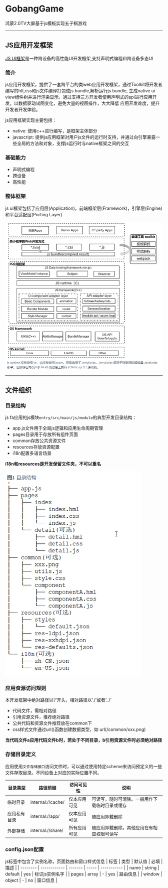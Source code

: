 # GobangGame
鸿蒙2.0TV大屏基于js模板实现五子棋游戏

<hr />

## JS应用开发框架
[JS UI框架](https://developer.harmonyos.com/cn/docs/documentation/doc-guides/ui-js-overview-0000000000500376)是一种跨设备的高性能UI开发框架,支持声明式编程和跨设备多态UI

### 简介
js应用开发框架，提供了一套跨平台的类web应用开发框架，通过Toolkit将开发者编写的htl,css和js文件编译打包成js bundle,解析运行js bundle,
生成native ui view组件树并进行渲染显示。通过支持三方开发者使用声明式的api进行应用开发，以数据驱动试图变化，避免大量的视图操作，大大降低
应用开发难度，提升开发者开发体验。

js应用框架实现主要包括：
- native: 使用c++进行编写，是框架主体部分
- javascript: 提供js应用框架对用户js文件的运行时支持，并通过向引擎暴露一些全局的方法和对象，支撑js运行时与native框架之间的交互

### 基础能力
- 声明式编程
- 跨设备
- 高性能

### 整体框架

js ui框架包括了应用层(Application)，前端框架层(Framework)，引擎层(Engine)和平台适配层(Porting Layer)

![框架](./docs/images/整体框架.png)

<hr />

## 文件组织

### 目录结构
js fa应用的js模块`entry/src/main/js/module`的典型开发目录结构：
- app.js文件用于全局js逻辑和应用生命周期管理
- pages目录用于存放所有组件页面
- common存放公共资源文件
- resources存放资源配置
- i18n配置多语言场景

**i18n和resources是开发保留文件夹，不可以重名**

![目录](./docs/images/目录.png)

### 应用资源访问规则
本开发框架中绝对路径以‘/’开头，相对路径以‘./’或者‘../’

- 代码文件，需相对路径
- 引用资源文件，推荐绝对路径
- 公共代码和资源文件推荐放在common下
- css样式文件通过url()函数创建<url>数据类型，如 url(/common/xxx.png)

**当代码文件a应用代码文件b时，若处于不同目录，b引用资源文件时必须绝对路径**

### 存储目录定义
应用使用`文件存储接口`访问文件时，可以通过使用特定scheme来访问预定义的一些文件存取目录。不同设备上对应的实际位置不同。

| 目录类型     | 路径前缀          | 访问可见性   | 说明                                           |
| ------------ | ----------------- | ------------ | ---------------------------------------------- |
| 临时目录     | internal://cache/ | 仅本应用可见 | 可读写，随时可清除。一般用作下载临时目录或缓存 |
| 应用私有目录 | internal://app/   | 仅本应用可见 | 随应用卸载删除                                 |
| 外部存储     | internal://share/ | 所有应用可见 | 随应用卸载删除。其他应用在有相应权限可读写     |

### config.json配置
js标签中包含了实例名称，页面路由和窗口样式信息
| 标签 | 类型 | 默认值 | 必填 | 描述 |
| -------- | ------------ | ------- | ----- | ----------- |
| name | string | default | yes | 标识js实例名字 |
| pages | array | - | yes | 路由信息 |
| window | object | - | no | 窗口信息 |

